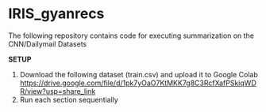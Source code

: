 # IRIS_gyanrecs
The following repository contains code for executing summarization on the CNN/Dailymail Datasets

**SETUP**
1. Download the following dataset (train.csv) and upload it to Google Colab https://drive.google.com/file/d/1pk7yOaO7KtMKK7g8C3RcfXafPSkiqWDR/view?usp=share_link
2. Run each section sequentially
